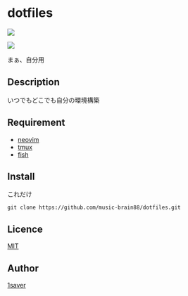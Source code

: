 # dotfiles

![](https://github.com/music-brain88/dotfiles/workflows/build_ubuntu/badge.svg)

![](https://github.com/music-brain88/dotfiles/workflows/build_archlinux/badge.svg)

まぁ、自分用

## Description

いつでもどこでも自分の環境構築

## Requirement

- [neovim](https://github.com/neovim/neovim/wiki/Installing-Neovim)
- [tmux](https://github.com/tmux/tmux)
- [fish](https://fishshell.com/)



## Install

これだけ

```shell
git clone https://github.com/music-brain88/dotfiles.git
```



## Licence

[MIT](https://github.com/tcnksm/tool/blob/master/LICENCE)

## Author

[1saver](https://github.com/music-brain88/)